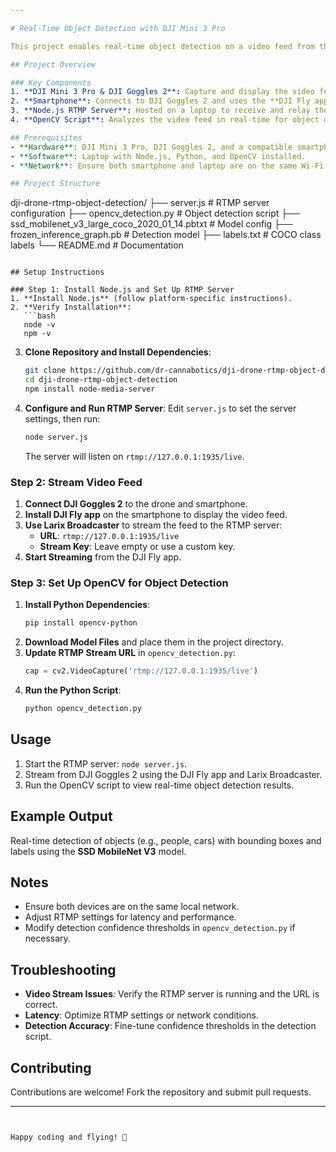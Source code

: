 ```yaml
---

# Real-Time Object Detection with DJI Mini 3 Pro

This project enables real-time object detection on a video feed from the DJI Mini 3 Pro drone using **DJI Goggles 2**, **RTMP streaming**, and **OpenCV**. The setup streams the video from the DJI Goggles 2 to a Node.js RTMP server, where it is processed with OpenCV for object detection.

## Project Overview

### Key Components
1. **DJI Mini 3 Pro & DJI Goggles 2**: Capture and display the video feed.
2. **Smartphone**: Connects to DJI Goggles 2 and uses the **DJI Fly app** to stream video to an RTMP server.
3. **Node.js RTMP Server**: Hosted on a laptop to receive and relay the video stream.
4. **OpenCV Script**: Analyzes the video feed in real-time for object detection.

## Prerequisites
- **Hardware**: DJI Mini 3 Pro, DJI Goggles 2, and a compatible smartphone.
- **Software**: Laptop with Node.js, Python, and OpenCV installed.
- **Network**: Ensure both smartphone and laptop are on the same Wi-Fi network.

## Project Structure
```
dji-drone-rtmp-object-detection/
├── server.js               # RTMP server configuration
├── opencv_detection.py     # Object detection script
├── ssd_mobilenet_v3_large_coco_2020_01_14.pbtxt  # Model config
├── frozen_inference_graph.pb                    # Detection model
├── labels.txt             # COCO class labels
└── README.md              # Documentation
```

## Setup Instructions

### Step 1: Install Node.js and Set Up RTMP Server
1. **Install Node.js** (follow platform-specific instructions).
2. **Verify Installation**:
   ```bash
   node -v
   npm -v
   ```
3. **Clone Repository and Install Dependencies**:
   ```bash
   git clone https://github.com/dr-cannabotics/dji-drone-rtmp-object-detection/
   cd dji-drone-rtmp-object-detection
   npm install node-media-server
   ```
4. **Configure and Run RTMP Server**:
   Edit `server.js` to set the server settings, then run:
   ```bash
   node server.js
   ```
   The server will listen on `rtmp://127.0.0.1:1935/live`.

### Step 2: Stream Video Feed
1. **Connect DJI Goggles 2** to the drone and smartphone.
2. **Install DJI Fly app** on the smartphone to display the video feed.
3. **Use Larix Broadcaster** to stream the feed to the RTMP server:
   - **URL**: `rtmp://127.0.0.1:1935/live`
   - **Stream Key**: Leave empty or use a custom key.
4. **Start Streaming** from the DJI Fly app.

### Step 3: Set Up OpenCV for Object Detection
1. **Install Python Dependencies**:
   ```bash
   pip install opencv-python
   ```
2. **Download Model Files** and place them in the project directory.
3. **Update RTMP Stream URL** in `opencv_detection.py`:
   ```python
   cap = cv2.VideoCapture('rtmp://127.0.0.1:1935/live')
   ```
4. **Run the Python Script**:
   ```bash
   python opencv_detection.py
   ```

## Usage
1. Start the RTMP server: `node server.js`.
2. Stream from DJI Goggles 2 using the DJI Fly app and Larix Broadcaster.
3. Run the OpenCV script to view real-time object detection results.

## Example Output
Real-time detection of objects (e.g., people, cars) with bounding boxes and labels using the **SSD MobileNet V3** model.

## Notes
- Ensure both devices are on the same local network.
- Adjust RTMP settings for latency and performance.
- Modify detection confidence thresholds in `opencv_detection.py` if necessary.

## Troubleshooting
- **Video Stream Issues**: Verify the RTMP server is running and the URL is correct.
- **Latency**: Optimize RTMP settings or network conditions.
- **Detection Accuracy**: Fine-tune confidence thresholds in the detection script.

## Contributing
Contributions are welcome! Fork the repository and submit pull requests.

---
```


Happy coding and flying! 🎉
